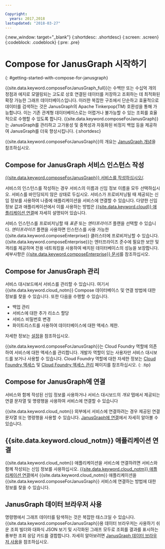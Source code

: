 ```yaml
---

Copyright:
  years: 2017,2018
lastupdated: "2018-03-27"
---
```


{:new_window: target="_blank"}
{:shortdesc: .shortdesc}
{:screen: .screen}
{:codeblock: .codeblock}
{:pre: .pre}

# Compose for JanusGraph 시작하기
{: #getting-started-with-compose-for-janusgraph}

{{site.data.keyword.composeForJanusGraph_full}}는 수백만 또는 수십억 개의 정점과 에지로 모델링되는 고도로 상호 연결된 데이터를 저장하고 조회하는 데 최적화된 확장 가능한 그래프 데이터베이스입니다. 이러한 복잡한 구조에서 단순하고 효율적으로 데이터를 검색하는 것은 JanusGraph의 Apache Tinkerpop(TM) 호환성을 통해 가능합니다. 이는 기존 관계형 데이터베이스로는 어렵거나 불가능할 수 있는 조회를 효율적으로 수행할 수 있도록 합니다. {{site.data.keyword.composeForJanusGraph}}는 JanusGraph를 관리하고 고가용성 및 중복성과 자동화된 비정지 백업 등을 제공하여 JanusGraph를 더욱 향상시킵니다.
{:shortdesc}

{{site.data.keyword.composeForJanusGraph}}의 개요는 [JanusGraph 개념](./janusgraph-concepts.html)을 참조하십시오.

## Compose for JanusGraph 서비스 인스턴스 작성

[{{site.data.keyword.composeForJanusGraph}} 서비스를 작성하십시오/](https://console.{DomainName}/catalog/services/compose-for-janusgraph/).

서비스의 인스턴스를 작성하는 경우 서비스의 이름과 신임 정보 이름을 모두 선택하십시오. 서비스를 바인딩되지 않은 상태로 두십시오. 서비스가 프로비저닝될 때 제공되는 신임 정보를 사용하여 나중에 애플리케이션을 서비스에 연결할 수 있습니다. 다양한 신임 정보 값과 애플리케이션에서 이를 사용하는 방법은 [{{site.data.keyword.cloud}} 애플리케이션 연결](./connecting-bluemix-app.html)에 자세히 설명되어 있습니다.

서비스 인스턴스를 프로비저닝할 때 *표준* 또는 *엔터프라이즈* 플랜을 선택할 수 있습니다. *엔터프라이즈* 플랜을 사용하면 인스턴스를 사용 가능한 {{site.data.keyword.composeEnterprise}} 클러스터에 프로비저닝할 수 있습니다. {{site.data.keyword.composeEnterprise}}는 엔터프라이즈 준수에 필요한 보안 및 격리를 제공하며 전용 네트워킹을 사용하여 배치된 데이터베이스의 성능을 보장합니다. 세부사항은 [{{site.data.keyword.composeEnterprise}} 문서](/docs/services/ComposeEnterprise/index.html)를 참조하십시오.

## Compose for JanusGraph 관리

서비스 대시보드에서 서비스를 관리할 수 있습니다. 여기서 {{site.data.keyword.cloud_notm}} Compose 데이터베이스 및 연결 방법에 대한 정보를 찾을 수 있습니다. 또한 다음을 수행할 수 있습니다.
- 백업 관리
- 서비스에 대한 추가 리소스 할당
- 서비스 비밀번호 변경
- 화이트리스트를 사용하여 데이터베이스에 대한 액세스 제한. 

자세한 정보는 [설정](./dashboard-settings.html)을 참조하십시오.

{{site.data.keyword.composeForJanusGraph}}는 Cloud Foundry 역할에 의존하여 서비스에 대한 액세스를 관리합니다. 개발자 역할이 있는 사용자만 서비스 대시보드를 보거나 사용할 수 있습니다. Cloud Foundry 역할에 대한 자세한 정보는 [Cloud Foundry 액세스](https://console.{DomainName}/docs/iam/cfaccess.html#cfaccess) 및 [Cloud Foundry 액세스 관리](https://console.{DomainName}/docs/iam/mngcf.html#mngcf) 페이지를 참조하십시오.
{: .tip}

## Compose for JanusGraph에 연결

서비스와 함께 작성된 신임 정보를 사용하거나 서비스 대시보드의 *개요* 탭에서 제공되는 연결 문자열 및 명령행을 사용하여 서비스에 연결할 수 있습니다

{{site.data.keyword.cloud_notm}} 외부에서 서비스에 연결하려는 경우 제공된 연결 문자열 또는 명령행을 사용할 수 있습니다. [JanusGraph에 연결](./connecting-external.html)에서 자세히 알아볼 수 있습니다.

## {{site.data.keyword.cloud_notm}} 애플리케이션 연결

{{site.data.keyword.cloud_notm}} 애플리케이션을 서비스에 연결하려면 서비스와 함께 작성되는 신임 정보를 사용하십시오. [{{site.data.keyword.cloud_notm}} 애플리케이션 연결](./connecting-bluemix-app.html)에서 {{site.data.keyword.cloud_notm}} 애플리케이션을 {{site.data.keyword.composeForJanusGraph}} 서비스에 연결하는 방법에 대한 정보를 찾을 수 있습니다.

## JanusGraph 데이터 브라우저 사용

명령행에서 그래프 데이터를 탐색하는 것은 복잡한 태스크일 수 있습니다. {{site.data.keyword.composeForJanusGraph}}용 데이터 브라우저는 사용하기 쉬운 조회 빌더와 대화식 JSON 보기 및 시각화된 그래프 모두로 조회를 결과를 표시하는 풍부한 조회 응답 카드를 결합합니다. 자세히 알아보려면 [JanusGraph 데이터 브라우저 사용](./data-browser.html)을 참조하십시오.
